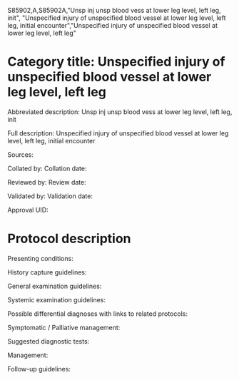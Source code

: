 S85902,A,S85902A,"Unsp inj unsp blood vess at lower leg level, left leg, init", "Unspecified injury of unspecified blood vessel at lower leg level, left leg, initial encounter","Unspecified injury of unspecified blood vessel at lower leg level, left leg"
# Category title: Unspecified injury of unspecified blood vessel at lower leg level, left leg

Abbreviated description: Unsp inj unsp blood vess at lower leg level, left leg, init

Full description: Unspecified injury of unspecified blood vessel at lower leg level, left leg, initial encounter

Sources:

Collated by:
Collation date:

Reviewed by:
Review date:

Validated by:
Validation date:

Approval UID:

# Protocol description

Presenting conditions:

History capture guidelines:

General examination guidelines:

Systemic examination guidelines:

Possible differential diagnoses with links to related protocols:

Symptomatic / Palliative management:

Suggested diagnostic tests:

Management:

Follow-up guidelines:
